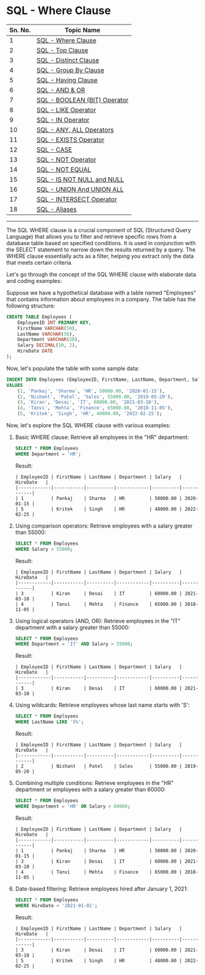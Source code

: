 # SQL - Where Clause
| Sn. No. | Topic Name                                                                                                       |
|---------|------------------------------------------------------------------------------------------------------------------|
| 1       | [SQL - Where Clause](WhereClause.md)                                                                           |
| 2       | [SQL - Top Clause](TopClause.md)                                                                               |
| 3       | [SQL - Distinct Clause](DistinctClause.md)                                                                     |
| 4       | [SQL - Group By Clause](GroupByClause.md)                                                                     |
| 5       | [SQL - Having Clause](HavingClause.md)                                                                         |
| 6       | [SQL - AND & OR](AND_OR.md)                                                                                   |
| 7       | [SQL - BOOLEAN (BIT) Operator](BOOLEAN_BIT_Operator.md)                                                         |
| 8       | [SQL - LIKE Operator](LIKEOperator.md)                                                                         |
| 9      | [SQL - IN Operator](INOperator.md)                                                                             |
| 10      | [SQL - ANY, ALL Operators](ANYALLOperators.md)                                                                 |
| 11      | [SQL - EXISTS Operator](EXISTSOperator.md)                                                                     |
| 12      | [SQL - CASE](CASE.md)                                                                                         |
| 13      | [SQL - NOT Operator](NOTOperator.md)                                                                           |
| 14      | [SQL - NOT EQUAL](NOTEQUAL.md)                                                                                |
| 15      | [SQL - IS NOT NULL and NULL](null_not_null.md)                                                                |
| 16      | [SQL - UNION And UNION ALL](UNION_UNIONALL.md)                                                                |
| 17      | [SQL - INTERSECT Operator](INTERSECT_EXCEPT_Operator.md)                                                         |
| 18      | [SQL - Aliases](Aliases.md)                                                                                  |

--------

The SQL WHERE clause is a crucial component of SQL (Structured Query Language) that allows you to filter and retrieve specific rows from a database table based on specified conditions. It is used in conjunction with the SELECT statement to narrow down the results returned by a query. The WHERE clause essentially acts as a filter, helping you extract only the data that meets certain criteria.

Let's go through the concept of the SQL WHERE clause with elaborate data and coding examples:

Suppose we have a hypothetical database with a table named "Employees" that contains information about employees in a company. The table has the following structure:

```sql
CREATE TABLE Employees (
    EmployeeID INT PRIMARY KEY,
    FirstName VARCHAR(50),
    LastName VARCHAR(50),
    Department VARCHAR(50),
    Salary DECIMAL(10, 2),
    HireDate DATE
);
```

Now, let's populate the table with some sample data:

```sql
INSERT INTO Employees (EmployeeID, FirstName, LastName, Department, Salary, HireDate)
VALUES
    (1, 'Pankaj', 'Sharma', 'HR', 50000.00, '2020-01-15'),
    (2, 'Nishant', 'Patel', 'Sales', 55000.00, '2019-05-20'),
    (3, 'Kiran', 'Desai', 'IT', 60000.00, '2021-03-10'),
    (4, 'Tanvi', 'Mehta', 'Finance', 65000.00, '2018-11-05'),
    (5, 'Kritek', 'Singh', 'HR', 48000.00, '2022-02-25');
```

Now, let's explore the SQL WHERE clause with various examples:

1. Basic WHERE clause:
   Retrieve all employees in the "HR" department:

   ```sql
   SELECT * FROM Employees
   WHERE Department = 'HR';
   ```

   Result:
   ```
   | EmployeeID | FirstName | LastName | Department | Salary   | HireDate   |
   |------------|-----------|----------|------------|----------|------------|
   | 1          | Pankaj    | Sharma   | HR         | 50000.00 | 2020-01-15 |
   | 5          | Kritek    | Singh    | HR         | 48000.00 | 2022-02-25 |
   ```

2. Using comparison operators:
   Retrieve employees with a salary greater than 55000:

   ```sql
   SELECT * FROM Employees
   WHERE Salary > 55000;
   ```

   Result:
   ```
   | EmployeeID | FirstName | LastName | Department | Salary   | HireDate   |
   |------------|-----------|----------|------------|----------|------------|
   | 3          | Kiran     | Desai    | IT         | 60000.00 | 2021-03-10 |
   | 4          | Tanvi     | Mehta    | Finance    | 65000.00 | 2018-11-05 |
   ```

3. Using logical operators (AND, OR):
   Retrieve employees in the "IT" department with a salary greater than 55000:

   ```sql
   SELECT * FROM Employees
   WHERE Department = 'IT' AND Salary > 55000;
   ```

   Result:
   ```
   | EmployeeID | FirstName | LastName | Department | Salary   | HireDate   |
   |------------|-----------|----------|------------|----------|------------|
   | 3          | Kiran     | Desai    | IT         | 60000.00 | 2021-03-10 |
   ```

4. Using wildcards:
   Retrieve employees whose last name starts with 'S':

   ```sql
   SELECT * FROM Employees
   WHERE LastName LIKE 'S%';
   ```

   Result:
   ```
   | EmployeeID | FirstName | LastName | Department | Salary   | HireDate   |
   |------------|-----------|----------|------------|----------|------------|
   | 2          | Nishant   | Patel    | Sales      | 55000.00 | 2019-05-20 |
   ```

5. Combining multiple conditions:
   Retrieve employees in the "HR" department or employees with a salary greater than 60000:

   ```sql
   SELECT * FROM Employees
   WHERE Department = 'HR' OR Salary > 60000;
   ```

   Result:
   ```
   | EmployeeID | FirstName | LastName | Department | Salary   | HireDate   |
   |------------|-----------|----------|------------|----------|------------|
   | 1          | Pankaj    | Sharma   | HR         | 50000.00 | 2020-01-15 |
   | 3          | Kiran     | Desai    | IT         | 60000.00 | 2021-03-10 |
   | 4          | Tanvi     | Mehta    | Finance    | 65000.00 | 2018-11-05 |
   ```

6. Date-based filtering:
   Retrieve employees hired after January 1, 2021:

   ```sql
   SELECT * FROM Employees
   WHERE HireDate > '2021-01-01';
   ```

   Result:
   ```
   | EmployeeID | FirstName | LastName | Department | Salary   | HireDate   |
   |------------|-----------|----------|------------|----------|------------|
   | 3          | Kiran     | Desai    | IT         | 60000.00 | 2021-03-10 |
   | 5          | Kritek    | Singh    | HR         | 48000.00 | 2022-02-25 |
   ```
